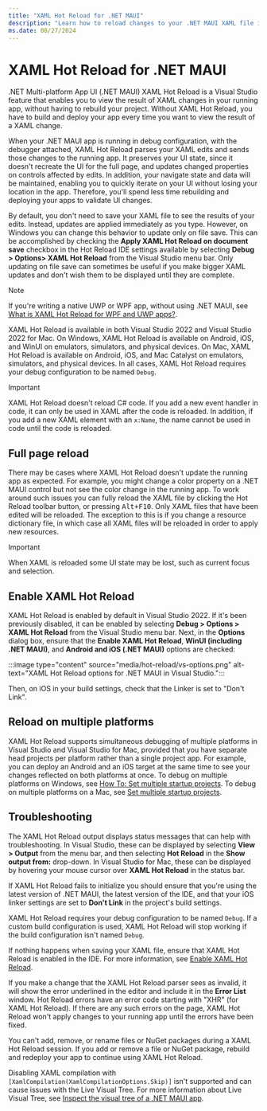 ```yaml
---
title: "XAML Hot Reload for .NET MAUI"
description: "Learn how to reload changes to your .NET MAUI XAML file instantly on your running app, so you don't have to rebuild your .NET MAUI project after every XAML change."
ms.date: 08/27/2024
---
```


# XAML Hot Reload for .NET MAUI

.NET Multi-platform App UI (.NET MAUI) XAML Hot Reload is a Visual Studio feature that enables you to view the result of XAML changes in your running app, without having to rebuild your project. Without XAML Hot Reload, you have to build and deploy your app every time you want to view the result of a XAML change.

When your .NET MAUI app is running in debug configuration, with the debugger attached, XAML Hot Reload parses your XAML edits and sends those changes to the running app. It preserves your UI state, since it doesn't recreate the UI for the full page, and updates changed properties on controls affected by edits. In addition, your navigate state and data will be maintained, enabling you to quickly iterate on your UI without losing your location in the app. Therefore, you'll spend less time rebuilding and deploying your apps to validate UI changes.

By default, you don't need to save your XAML file to see the results of your edits. Instead, updates are applied immediately as you type. However, on Windows you can change this behavior to update only on file save. This can be accomplished by checking the **Apply XAML Hot Reload on document save** checkbox in the Hot Reload IDE settings available by selecting **Debug > Options> XAML Hot Reload** from the Visual Studio menu bar. Only updating on file save can sometimes be useful if you make bigger XAML updates and don't wish them to be displayed until they are complete.

> [!NOTE]
> If you're writing a native UWP or WPF app, without using .NET MAUI, see [What is XAML Hot Reload for WPF and UWP apps?](/visualstudio/xaml-tools/xaml-hot-reload).

XAML Hot Reload is available in both Visual Studio 2022 and Visual Studio 2022 for Mac. On Windows, XAML Hot Reload is available on Android, iOS, and WinUI on emulators, simulators, and physical devices. On Mac, XAML Hot Reload is available on Android, iOS, and Mac Catalyst on emulators, simulators, and physical devices. In all cases, XAML Hot Reload requires your debug configuration to be named `Debug`.

> [!IMPORTANT]
> XAML Hot Reload doesn't reload C# code. If you add a new event handler in code, it can only be used in XAML after the code is reloaded. In addition, if you add a new XAML element with an `x:Name`, the name cannot be used in code until the code is reloaded.

<!-- XAML Hot Reload does work in collaboration with C# Hot Reload, but there's no official doc to link to, to explain the limitations. -->

## Full page reload

There may be cases where XAML Hot Reload doesn't update the running app as expected. For example, you might change a color property on a .NET MAUI control but not see the color change in the running app. To work around such issues you can fully reload the XAML file by clicking the Hot Reload toolbar button, or pressing <kbd>Alt+F10</kbd>. Only XAML files that have been edited will be reloaded. The exception to this is if you change a resource dictionary file, in which case all XAML files will be reloaded in order to apply new resources.

> [!IMPORTANT]
> When XAML is reloaded some UI state may be lost, such as current focus and selection.

## Enable XAML Hot Reload

XAML Hot Reload is enabled by default in Visual Studio 2022. If it's been previously disabled, it can be enabled by selecting **Debug > Options > XAML Hot Reload** from the Visual Studio menu bar. Next, in the **Options** dialog box, ensure that the **Enable XAML Hot Reload**, **WinUI (including .NET MAUI)**, and **Android and iOS (.NET MAUI)** options are checked:

:::image type="content" source="media/hot-reload/vs-options.png" alt-text="XAML Hot Reload options for .NET MAUI in Visual Studio.":::

Then, on iOS in your build settings, check that the Linker is set to "Don't Link".

## Reload on multiple platforms

XAML Hot Reload supports simultaneous debugging of multiple platforms in Visual Studio and Visual Studio for Mac, provided that you have separate head projects per platform rather than a single project app. For example, you can deploy an Android and an iOS target at the same time to see your changes reflected on both platforms at once. To debug on multiple platforms on Windows, see [How To: Set multiple startup projects](/visualstudio/ide/how-to-set-multiple-startup-projects). To debug on multiple platforms on a Mac, see [Set multiple startup projects](/visualstudio/mac/set-startup-projects).

## Troubleshooting

The XAML Hot Reload output displays status messages that can help with troubleshooting. In Visual Studio, these can be displayed by selecting **View > Output** from the menu bar, and then selecting **Hot Reload** in the **Show output from:** drop-down. In Visual Studio for Mac, these can be displayed by hovering your mouse cursor over **XAML Hot Reload** in the status bar.

If XAML Hot Reload fails to initialize you should ensure that you're using the latest version of .NET MAUI, the latest version of the IDE, and that your iOS linker settings are set to **Don't Link** in the project's build settings.

XAML Hot Reload requires your debug configuration to be named `Debug`. If a custom build configuration is used, XAML Hot Reload will stop working if the build configuration isn't named `Debug`.

If nothing happens when saving your XAML file, ensure that XAML Hot Reload is enabled in the IDE. For more information, see [Enable XAML Hot Reload](#enable-xaml-hot-reload).

If you make a change that the XAML Hot Reload parser sees as invalid, it will show the error underlined in the editor and include it in the **Error List** window. Hot Reload errors have an error code starting with "XHR" (for XAML Hot Reload). If there are any such errors on the page, XAML Hot Reload won't apply changes to your running app until the errors have been fixed.

You can't add, remove, or rename files or NuGet packages during a XAML Hot Reload session. If you add or remove a file or NuGet package, rebuild and redeploy your app to continue using XAML Hot Reload.

Disabling XAML compilation with `[XamlCompilation(XamlCompilationOptions.Skip)]` isn't supported and can cause issues with the Live Visual Tree. For more information about Live Visual Tree, see [Inspect the visual tree of a .NET MAUI app](~/user-interface/live-visual-tree.md).
